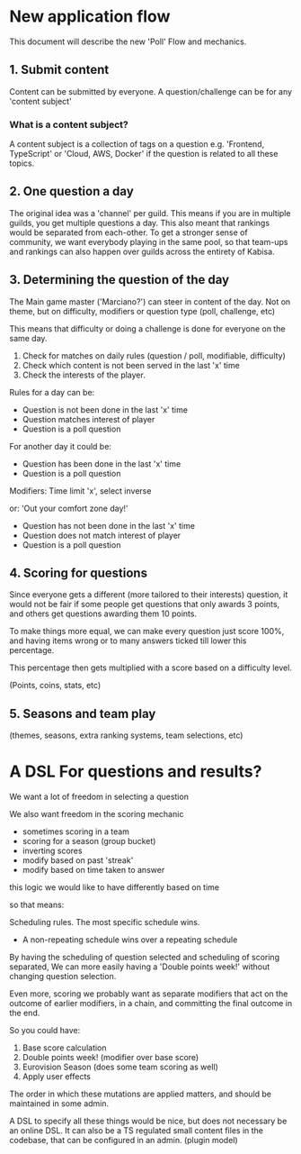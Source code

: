 # New application flow

This document will describe the new 'Poll' Flow and mechanics.

## 1. Submit content

Content can be submitted by everyone. A question/challenge can be for any 'content subject'

### What is a content subject?

A content subject is a collection of tags on a question
e.g. 'Frontend, TypeScript' or 'Cloud, AWS, Docker' if the question is related to all these topics.

## 2. One question a day

The original idea was a 'channel' per guild. This means if you are in multiple guilds, you get multiple questions a day. This also meant that rankings would be separated from each-other.
To get a stronger sense of community, we want everybody playing in the same pool, so that team-ups and rankings can also happen over guilds across the entirety of Kabisa.

## 3. Determining the question of the day

The Main game master ('Marciano?') can steer in content of the day. Not on theme, but on difficulty, modifiers or question type (poll, challenge, etc)

This means that difficulty or doing a challenge is done for everyone on the same day.

1. Check for matches on daily rules (question / poll, modifiable, difficulty)
2. Check which content is not been served in the last 'x' time
3. Check the interests of the player.

Rules for a day can be:

- Question is not been done in the last 'x' time
- Question matches interest of player
- Question is a poll question

For another day it could be:

- Question has been done in the last 'x' time
- Question is a poll question

Modifiers: Time limit 'x', select inverse

or: 'Out your comfort zone day!'

- Question has not been done in the last 'x' time
- Question does not match interest of player
- Question is a poll question

## 4. Scoring for questions

Since everyone gets a different (more tailored to their interests) question, it would not be fair if some people get questions that only awards 3 points, and others get questions awarding them 10 points.

To make things more equal, we can make every question just score 100%, and having items wrong or to many answers ticked till lower this percentage.

This percentage then gets multiplied with a score based on a difficulty level.

(Points, coins, stats, etc)

## 5. Seasons and team play

(themes, seasons, extra ranking systems, team selections, etc)

# A DSL For questions and results?

We want a lot of freedom in selecting a question

We also want freedom in the scoring mechanic

- sometimes scoring in a team
- scoring for a season (group bucket)
- inverting scores
- modify based on past 'streak'
- modify based on time taken to answer

this logic we would like to have differently based on time

so that means:

Scheduling rules. The most specific schedule wins.

- A non-repeating schedule wins over a repeating schedule

By having the scheduling of question selected and scheduling of scoring separated,
We can more easily having a 'Double points week!' without changing question selection.

Even more, scoring we probably want as separate modifiers that act on the outcome of earlier modifiers, in a chain, and committing the final outcome in the end.

So you could have:

1. Base score calculation
2. Double points week! (modifier over base score)
3. Eurovision Season (does some team scoring as well)
4. Apply user effects

The order in which these mutations are applied matters, and should be maintained in some admin.

A DSL to specify all these things would be nice, but does not necessary be an online DSL. It can also be a TS regulated small content files in the codebase, that can be configured in an admin. (plugin model)
